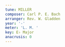 ```yaml
---
tune: MILLER
composer: Carl P. E. Bach
arranger: Rev. W. Gladden
year: '-'
meter: 'L. M. '
key: E♭ Major
anacrusis: 0
---
```

